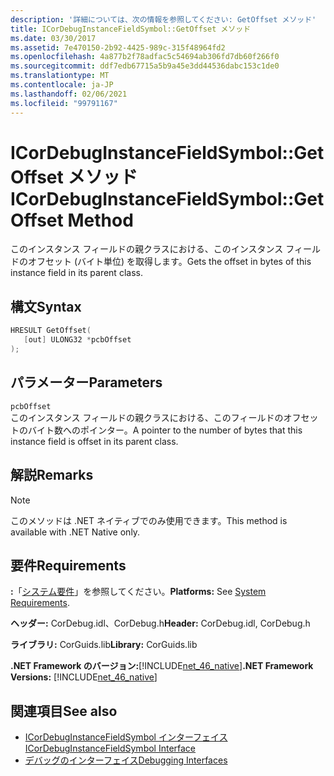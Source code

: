 ```yaml
---
description: '詳細については、次の情報を参照してください: GetOffset メソッド'
title: ICorDebugInstanceFieldSymbol::GetOffset メソッド
ms.date: 03/30/2017
ms.assetid: 7e470150-2b92-4425-989c-315f48964fd2
ms.openlocfilehash: 4a877b2f78adfac5c54694ab306fd7db60f266f0
ms.sourcegitcommit: ddf7edb67715a5b9a45e3dd44536dabc153c1de0
ms.translationtype: MT
ms.contentlocale: ja-JP
ms.lasthandoff: 02/06/2021
ms.locfileid: "99791167"
---
```

# <a name="icordebuginstancefieldsymbolgetoffset-method"></a><span data-ttu-id="87686-103">ICorDebugInstanceFieldSymbol::GetOffset メソッド</span><span class="sxs-lookup"><span data-stu-id="87686-103">ICorDebugInstanceFieldSymbol::GetOffset Method</span></span>

<span data-ttu-id="87686-104">このインスタンス フィールドの親クラスにおける、このインスタンス フィールドのオフセット (バイト単位) を取得します。</span><span class="sxs-lookup"><span data-stu-id="87686-104">Gets the offset in bytes of this instance field in its parent class.</span></span>  
  
## <a name="syntax"></a><span data-ttu-id="87686-105">構文</span><span class="sxs-lookup"><span data-stu-id="87686-105">Syntax</span></span>  
  
```cpp  
HRESULT GetOffset(  
   [out] ULONG32 *pcbOffset  
);  
```  
  
## <a name="parameters"></a><span data-ttu-id="87686-106">パラメーター</span><span class="sxs-lookup"><span data-stu-id="87686-106">Parameters</span></span>  

 `pcbOffset`  
 <span data-ttu-id="87686-107">このインスタンス フィールドの親クラスにおける、このフィールドのオフセットのバイト数へのポインター。</span><span class="sxs-lookup"><span data-stu-id="87686-107">A pointer to the number of bytes that this instance field is offset in its parent class.</span></span>  
  
## <a name="remarks"></a><span data-ttu-id="87686-108">解説</span><span class="sxs-lookup"><span data-stu-id="87686-108">Remarks</span></span>  
  
> [!NOTE]
> <span data-ttu-id="87686-109">このメソッドは .NET ネイティブでのみ使用できます。</span><span class="sxs-lookup"><span data-stu-id="87686-109">This method is available with .NET Native only.</span></span>  
  
## <a name="requirements"></a><span data-ttu-id="87686-110">要件</span><span class="sxs-lookup"><span data-stu-id="87686-110">Requirements</span></span>  

 <span data-ttu-id="87686-111">**:**「[システム要件](../../get-started/system-requirements.md)」を参照してください。</span><span class="sxs-lookup"><span data-stu-id="87686-111">**Platforms:** See [System Requirements](../../get-started/system-requirements.md).</span></span>  
  
 <span data-ttu-id="87686-112">**ヘッダー:** CorDebug.idl、CorDebug.h</span><span class="sxs-lookup"><span data-stu-id="87686-112">**Header:** CorDebug.idl, CorDebug.h</span></span>  
  
 <span data-ttu-id="87686-113">**ライブラリ:** CorGuids.lib</span><span class="sxs-lookup"><span data-stu-id="87686-113">**Library:** CorGuids.lib</span></span>  
  
 <span data-ttu-id="87686-114">**.NET Framework のバージョン:**[!INCLUDE[net_46_native](../../../../includes/net-46-native-md.md)]</span><span class="sxs-lookup"><span data-stu-id="87686-114">**.NET Framework Versions:** [!INCLUDE[net_46_native](../../../../includes/net-46-native-md.md)]</span></span>  
  
## <a name="see-also"></a><span data-ttu-id="87686-115">関連項目</span><span class="sxs-lookup"><span data-stu-id="87686-115">See also</span></span>

- [<span data-ttu-id="87686-116">ICorDebugInstanceFieldSymbol インターフェイス</span><span class="sxs-lookup"><span data-stu-id="87686-116">ICorDebugInstanceFieldSymbol Interface</span></span>](icordebuginstancefieldsymbol-interface.md)
- [<span data-ttu-id="87686-117">デバッグのインターフェイス</span><span class="sxs-lookup"><span data-stu-id="87686-117">Debugging Interfaces</span></span>](debugging-interfaces.md)
